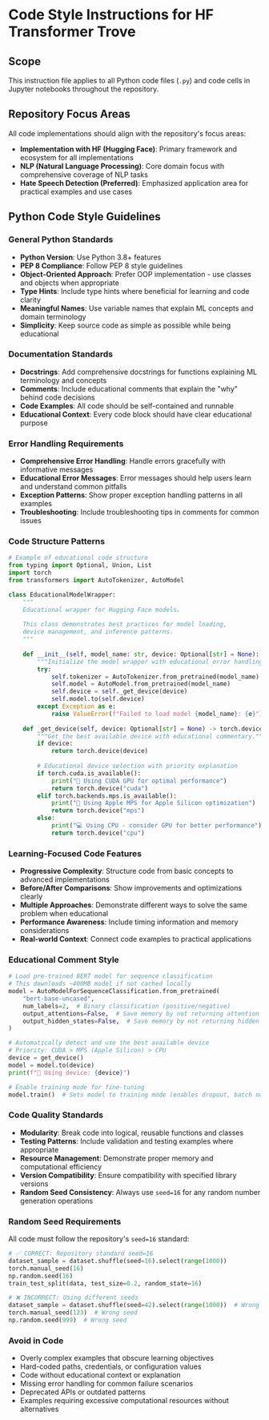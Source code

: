 # Code Style Instructions for HF Transformer Trove

## Scope
This instruction file applies to all Python code files (`.py`) and code cells in Jupyter notebooks throughout the repository.

## Repository Focus Areas
All code implementations should align with the repository's focus areas:
- **Implementation with HF (Hugging Face)**: Primary framework and ecosystem for all implementations
- **NLP (Natural Language Processing)**: Core domain focus with comprehensive coverage of NLP tasks
- **Hate Speech Detection (Preferred)**: Emphasized application area for practical examples and use cases

## Python Code Style Guidelines

### General Python Standards
- **Python Version**: Use Python 3.8+ features
- **PEP 8 Compliance**: Follow PEP 8 style guidelines
- **Object-Oriented Approach**: Prefer OOP implementation - use classes and objects when appropriate
- **Type Hints**: Include type hints where beneficial for learning and code clarity
- **Meaningful Names**: Use variable names that explain ML concepts and domain terminology
- **Simplicity**: Keep source code as simple as possible while being educational

### Documentation Standards
- **Docstrings**: Add comprehensive docstrings for functions explaining ML terminology and concepts
- **Comments**: Include educational comments that explain the "why" behind code decisions
- **Code Examples**: All code should be self-contained and runnable
- **Educational Context**: Every code block should have clear educational purpose

### Error Handling Requirements
- **Comprehensive Error Handling**: Handle errors gracefully with informative messages
- **Educational Error Messages**: Error messages should help users learn and understand common pitfalls
- **Exception Patterns**: Show proper exception handling patterns in all examples
- **Troubleshooting**: Include troubleshooting tips in comments for common issues

### Code Structure Patterns
```python
# Example of educational code structure
from typing import Optional, Union, List
import torch
from transformers import AutoTokenizer, AutoModel

class EducationalModelWrapper:
    """
    Educational wrapper for Hugging Face models.
    
    This class demonstrates best practices for model loading,
    device management, and inference patterns.
    """
    
    def __init__(self, model_name: str, device: Optional[str] = None):
        """Initialize the model wrapper with educational error handling."""
        try:
            self.tokenizer = AutoTokenizer.from_pretrained(model_name)
            self.model = AutoModel.from_pretrained(model_name)
            self.device = self._get_device(device)
            self.model.to(self.device)
        except Exception as e:
            raise ValueError(f"Failed to load model {model_name}: {e}")
    
    def _get_device(self, device: Optional[str] = None) -> torch.device:
        """Get the best available device with educational commentary."""
        if device:
            return torch.device(device)
        
        # Educational device selection with priority explanation
        if torch.cuda.is_available():
            print("🚀 Using CUDA GPU for optimal performance")
            return torch.device("cuda")
        elif torch.backends.mps.is_available():
            print("🍎 Using Apple MPS for Apple Silicon optimization")
            return torch.device("mps")
        else:
            print("💻 Using CPU - consider GPU for better performance")
            return torch.device("cpu")
```

### Learning-Focused Code Features
- **Progressive Complexity**: Structure code from basic concepts to advanced implementations
- **Before/After Comparisons**: Show improvements and optimizations clearly
- **Multiple Approaches**: Demonstrate different ways to solve the same problem when educational
- **Performance Awareness**: Include timing information and memory considerations
- **Real-world Context**: Connect code examples to practical applications

### Educational Comment Style
```python
# Load pre-trained BERT model for sequence classification
# This downloads ~400MB model if not cached locally
model = AutoModelForSequenceClassification.from_pretrained(
    "bert-base-uncased",
    num_labels=2,  # Binary classification (positive/negative)
    output_attentions=False,  # Save memory by not returning attention weights
    output_hidden_states=False,  # Save memory by not returning hidden states
)

# Automatically detect and use the best available device
# Priority: CUDA > MPS (Apple Silicon) > CPU
device = get_device()
model = model.to(device)
print(f"📱 Using device: {device}")

# Enable training mode for fine-tuning
model.train()  # Sets model to training mode (enables dropout, batch norm updates)
```

### Code Quality Standards
- **Modularity**: Break code into logical, reusable functions and classes
- **Testing Patterns**: Include validation and testing examples where appropriate
- **Resource Management**: Demonstrate proper memory and computational efficiency
- **Version Compatibility**: Ensure compatibility with specified library versions
- **Random Seed Consistency**: Always use `seed=16` for any random number generation operations

### Random Seed Requirements
All code must follow the repository's `seed=16` standard:

```python
# ✅ CORRECT: Repository standard seed=16
dataset_sample = dataset.shuffle(seed=16).select(range(1000))
torch.manual_seed(16)
np.random.seed(16)
train_test_split(data, test_size=0.2, random_state=16)

# ❌ INCORRECT: Using different seeds
dataset_sample = dataset.shuffle(seed=42).select(range(1000))  # Wrong seed
torch.manual_seed(123)  # Wrong seed  
np.random.seed(999)  # Wrong seed
```

### Avoid in Code
- Overly complex examples that obscure learning objectives
- Hard-coded paths, credentials, or configuration values
- Code without educational context or explanation
- Missing error handling for common failure scenarios
- Deprecated APIs or outdated patterns
- Examples requiring excessive computational resources without alternatives